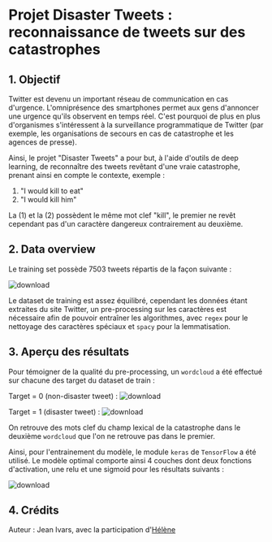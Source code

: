 # Projet Disaster Tweets : reconnaissance de tweets sur des catastrophes

## 1. Objectif

Twitter est devenu un important réseau de communication en cas d'urgence. L'omniprésence des smartphones permet aux gens d'annoncer une urgence qu'ils observent en temps réel. C'est pourquoi de plus en plus d'organismes s'intéressent à la surveillance programmatique de Twitter (par exemple, les organisations de secours en cas de catastrophe et les agences de presse).

Ainsi, le projet "Disaster Tweets" a pour but, à l'aide d'outils de deep learning, de reconnaître des tweets revêtant d'une vraie catastrophe, prenant ainsi en compte le contexte, exemple :
<ol>
  <li>"I would kill to eat"</li>
  <li>"I would kill him"</li>
</ol>
La (1) et la (2) possèdent le même mot clef "kill", le premier ne revêt cependant pas d'un caractère dangereux contrairement au deuxième.

## 2. Data overview

Le training set possède 7503 tweets répartis de la façon suivante :

![download](https://user-images.githubusercontent.com/96300465/199680269-ae864f0b-9325-4536-b222-9253620c14cd.png)

Le dataset de training est assez équilibré, cependant les données étant extraites du site Twitter, un pre-processing sur les caractères est nécessaire afin de pouvoir entraîner les algorithmes, avec <code>regex</code> pour le nettoyage des caractères spéciaux et <code>spacy</code> pour la lemmatisation.

## 3. Aperçu des résultats 

Pour témoigner de la qualité du pre-processing, un <code>wordcloud</code> a été effectué sur chacune des target du dataset de train :

Target = 0 (non-disaster tweet) :
![download](https://user-images.githubusercontent.com/96300465/199686110-3fa28cc7-1222-4e62-9bec-a01eb5af26a3.png)

Target = 1 (disaster tweet) :
![download](https://user-images.githubusercontent.com/96300465/199686127-c549e3d5-c79f-4637-8dcd-17b48b2fd6f2.png)

On retrouve des mots clef du champ lexical de la catastrophe dans le deuxième <code>wordcloud</code> que l'on ne retrouve pas dans le premier.

Ainsi, pour l'entrainement du modèle, le module <code>keras</code> de <code>TensorFlow</code> a été utilisé. Le modèle optimal comporte ainsi 4 couches dont deux fonctions d'activation, une relu et une sigmoid pour les résultats suivants :

![download](https://user-images.githubusercontent.com/96300465/199682061-9c33726a-cf4d-4b2e-b311-40020dc8cffa.png)

## 4. Crédits

Auteur : Jean Ivars, avec la participation d'<a href='https://github.com/Bebock'>Hélène</a>
